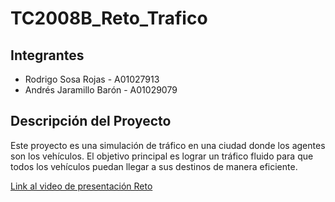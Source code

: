 # TC2008B_Reto_Trafico

## Integrantes
- Rodrigo Sosa Rojas - A01027913
- Andrés Jaramillo Barón - A01029079

## Descripción del Proyecto
Este proyecto es una simulación de tráfico en una ciudad donde los agentes son los vehículos. El objetivo principal es lograr un tráfico fluido para que todos los vehículos puedan llegar a sus destinos de manera eficiente.

[Link al video de presentación Reto](https://youtu.be/--k_Wx9xBGo)
